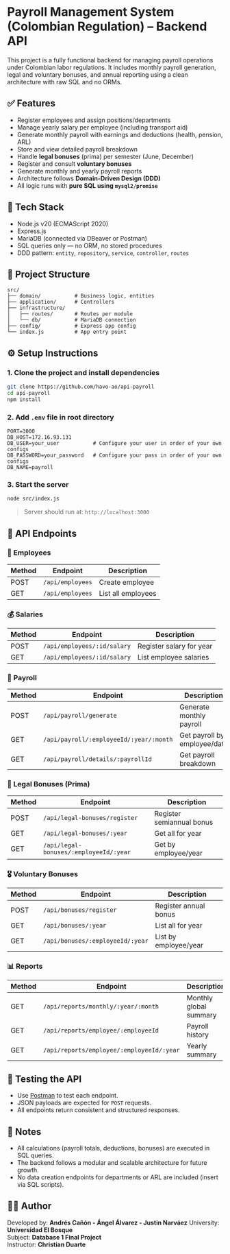 # Payroll Management System (Colombian Regulation) – Backend API

This project is a fully functional backend for managing payroll operations under Colombian labor regulations. It includes monthly payroll generation, legal and voluntary bonuses, and annual reporting using a clean architecture with raw SQL and no ORMs.

## ✅ Features

- Register employees and assign positions/departments
- Manage yearly salary per employee (including transport aid)
- Generate monthly payroll with earnings and deductions (health, pension, ARL)
- Store and view detailed payroll breakdown
- Handle **legal bonuses** (prima) per semester (June, December)
- Register and consult **voluntary bonuses**
- Generate monthly and yearly payroll reports
- Architecture follows **Domain-Driven Design (DDD)**
- All logic runs with **pure SQL using `mysql2/promise`**

## 🧱 Tech Stack

- Node.js v20 (ECMAScript 2020)
- Express.js
- MariaDB (connected via DBeaver or Postman)
- SQL queries only — no ORM, no stored procedures
- DDD pattern: `entity`, `repository`, `service`, `controller`, `routes`

## 📁 Project Structure

```
src/
├── domain/           # Business logic, entities
├── application/      # Controllers
├── infrastructure/
│   ├── routes/       # Routes per module
│   └── db/           # MariaDB connection
├── config/           # Express app config
└── index.js          # App entry point
```

## ⚙️ Setup Instructions

### 1. Clone the project and install dependencies

```bash
git clone https://github.com/havo-ao/api-payroll
cd api-payroll
npm install
```

### 2. Add `.env` file in root directory

```dotenv
PORT=3000
DB_HOST=172.16.93.131
DB_USER=your_user           # Configure your user in order of your own configs
DB_PASSWORD=your_password   # Configure your pass in order of your own configs
DB_NAME=payroll
```

### 3. Start the server

```bash
node src/index.js
```

> Server should run at: `http://localhost:3000`

## 🔌 API Endpoints

### 🧑 Employees

| Method | Endpoint         | Description        |
| ------ | ---------------- | ------------------ |
| POST   | `/api/employees` | Create employee    |
| GET    | `/api/employees` | List all employees |

### 💰 Salaries

| Method | Endpoint                    | Description              |
| ------ | --------------------------- | ------------------------ |
| POST   | `/api/employees/:id/salary` | Register salary for year |
| GET    | `/api/employees/:id/salary` | List employee salaries   |

### 🧾 Payroll

| Method | Endpoint                                | Description                  |
| ------ | --------------------------------------- | ---------------------------- |
| POST   | `/api/payroll/generate`                 | Generate monthly payroll     |
| GET    | `/api/payroll/:employeeId/:year/:month` | Get payroll by employee/date |
| GET    | `/api/payroll/details/:payrollId`       | Get payroll breakdown        |

### 🎁 Legal Bonuses (Prima)

| Method | Endpoint                               | Description               |
| ------ | -------------------------------------- | ------------------------- |
| POST   | `/api/legal-bonuses/register`          | Register semiannual bonus |
| GET    | `/api/legal-bonuses/:year`             | Get all for year          |
| GET    | `/api/legal-bonuses/:employeeId/:year` | Get by employee/year      |

### 🎖️ Voluntary Bonuses

| Method | Endpoint                         | Description           |
| ------ | -------------------------------- | --------------------- |
| POST   | `/api/bonuses/register`          | Register annual bonus |
| GET    | `/api/bonuses/:year`             | List all for year     |
| GET    | `/api/bonuses/:employeeId/:year` | List by employee/year |

### 📊 Reports

| Method | Endpoint                                  | Description            |
| ------ | ----------------------------------------- | ---------------------- |
| GET    | `/api/reports/monthly/:year/:month`       | Monthly global summary |
| GET    | `/api/reports/employee/:employeeId`       | Payroll history        |
| GET    | `/api/reports/employee/:employeeId/:year` | Yearly summary         |

## 🧪 Testing the API

- Use [Postman](https://www.postman.com/) to test each endpoint.
- JSON payloads are expected for `POST` requests.
- All endpoints return consistent and structured responses.

## 📌 Notes

- All calculations (payroll totals, deductions, bonuses) are executed in SQL queries.
- The backend follows a modular and scalable architecture for future growth.
- No data creation endpoints for departments or ARL are included (insert via SQL scripts).

## 👨‍💻 Author

Developed by: **Andrés Cañón - Ángel Álvarez - Justin Narváez**
University: **Universidad El Bosque**  
Subject: **Database 1 Final Project**  
Instructor: **Christian Duarte**
